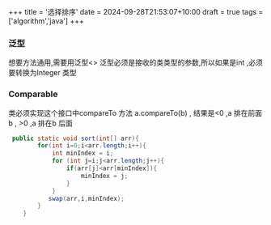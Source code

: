 +++
title = '选择排序'
date = 2024-09-28T21:53:07+10:00
draft = true
tags = ['algorithm','java']
+++
### 泛型
想要方法通用,需要用泛型<>
泛型必须是接收的类类型的参数,所以如果是int ,必须要转换为Integer 类型

### Comparable 
类必须实现这个接口中compareTo 方法
a.compareTo(b) , 结果是<0 ,a 排在前面 b , >0 ,a 排在b 后面

```java
 public static void sort(int[] arr){
        for(int i=0;i<arr.length;i++){
            int minIndex = i;
            for (int j=i;j<arr.length;j++){
                if(arr[j]<arr[minIndex]){
                    minIndex = j;
                }
            }
           swap(arr,i,minIndex);
        }
    }
    
```
